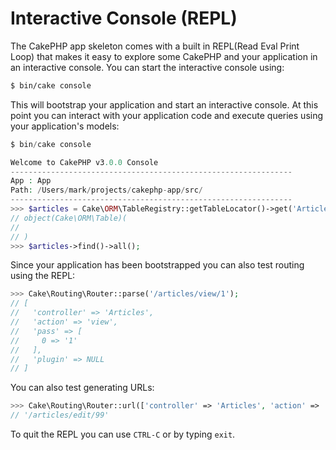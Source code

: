 # Interactive Console (REPL)

The CakePHP app skeleton comes with a built in REPL(Read Eval Print Loop) that
makes it easy to explore some CakePHP and your application in an interactive
console. You can start the interactive console using:

``` bash
$ bin/cake console
```

This will bootstrap your application and start an interactive console. At this
point you can interact with your application code and execute queries using your
application's models:

``` php
$ bin/cake console

Welcome to CakePHP v3.0.0 Console
---------------------------------------------------------------
App : App
Path: /Users/mark/projects/cakephp-app/src/
---------------------------------------------------------------
>>> $articles = Cake\ORM\TableRegistry::getTableLocator()->get('Articles');
// object(Cake\ORM\Table)(
//
// )
>>> $articles->find()->all();
```

Since your application has been bootstrapped you can also test routing using the
REPL:

``` php
>>> Cake\Routing\Router::parse('/articles/view/1');
// [
//   'controller' => 'Articles',
//   'action' => 'view',
//   'pass' => [
//     0 => '1'
//   ],
//   'plugin' => NULL
// ]
```

You can also test generating URLs:

``` php
>>> Cake\Routing\Router::url(['controller' => 'Articles', 'action' => 'edit', 99]);
// '/articles/edit/99'
```

To quit the REPL you can use `CTRL-C` or by typing `exit`.
